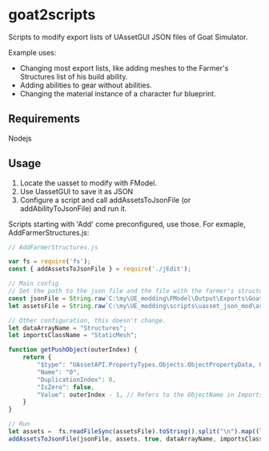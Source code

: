 # goat2scripts

Scripts to modify export lists of UAssetGUI JSON files of Goat Simulator.

Example uses:
- Changing most export lists, like adding meshes to the Farmer's Structures list of his build ability.
- Adding abilities to gear without abilities.
- Changing the material instance of a character fur blueprint.

## Requirements 
Nodejs

## Usage

1. Locate the uasset to modify with FModel.
2. Use UassetGUI to save it as JSON
3. Configure a script and call addAssetsToJsonFile (or addAbilityToJsonFile) and run it.

Scripts starting with 'Add' come preconfigured, use those. For exmaple, AddFarmerStructures.js:

```javascript
// AddFarmerStructures.js

var fs = require('fs');
const { addAssetsToJsonFile } = require('./jEdit');

// Main config
// Set the path to the json file and the file with the farmer's structure list
const jsonFile = String.raw`C:\my\UE_modding\FModel\Output\Exports\Goat2\Content\Blueprints\GoatGear\Abilities\BP_GA_Builder.json`;
let assetsFile = String.raw`C:\my\UE_modding\scripts\uasset_json_mod\assetLists\farmer_structures_v3.txt`;

// Other configuration, this doesn't change.
let dataArrayName = "Structures";
let importsClassName = "StaticMesh";

function getPushObject(outerIndex) {
    return {
        "$type": "UAssetAPI.PropertyTypes.Objects.ObjectPropertyData, UAssetAPI",
        "Name": "0",
        "DuplicationIndex": 0,
        "IsZero": false,
        "Value": outerIndex - 1, // Refers to the ObjectName in Imports
    }
}

// Run
let assets =  fs.readFileSync(assetsFile).toString().split("\n").map((line) => line.trim()).filter((line) => line.length > 0).filter(line => !line.startsWith('#'));
addAssetsToJsonFile(jsonFile, assets, true, dataArrayName, importsClassName, getPushObject);
```
